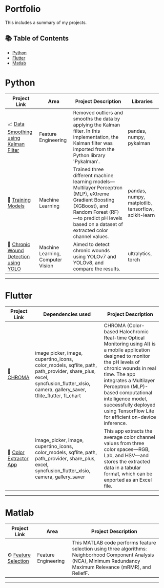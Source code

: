 # Portfolio

This includes a summary of my projects.

## 📚 Table of Contents
- [Python](#python)
- [Flutter](#flutter)
- [Matlab](#matlab)

# Python

| Project Link | Area | Project Description | Libraries | 
|---|---|---|---|
| 📈 [Data Smoothing using Kalman Filter](https://github.com/daeukk/Data-Smoothing-Using-Kalman-Filter) | Feature Engineering | Removed outliers and smooths the data by applying the Kalman filter. In this implementation, the Kalman filter was imported from the Python library 'Pykalman'. | pandas, numpy, pykalman |
| 🤖 [Training Models](https://github.com/daeukk/Training-Models) | Machine Learning | Trained three different machine learning models—Multilayer Perceptron (MLP), eXtreme Gradient Boosting (XGBoost), and Random Forest (RF)—to predict pH levels based on a dataset of extracted color channel values. | pandas, numpy, matplotlib, tensorflow, scikit-learn |
| 🦠 [Chronic Wound Detection using YOLO](https://github.com/daeukk/Chronic-Wound-Detection-Using-YOLO) | Machine Learning, Computer Vision | Aimed to detect chronic wounds using YOLOv7 and YOLOv8, and compare the results. | ultralytics, torch |

***

# Flutter

| Project Link | Dependencies used | Project Description | 
|---|---|---|
| 🧠 [CHROMA](https://github.com/daeukk/CHROMA-Color-based-Halochromic-Real-time-Optical-Monitoring-using-AI) | image picker, image,  cupertino_icons, color_models, sqflite, path, path_provider, share_plus, excel, syncfusion_flutter_xlsio, camera, gallery_saver, tflite_flutter, fl_chart | CHROMA (Color-based Halochromic Real-time Optical Monitoring using AI) is a mobile application designed to monitor the pH levels of chronic wounds in real time. The app integrates a Multilayer Perceptron (MLP)-based computational intelligence model, successfully deployed using TensorFlow Lite for efficient on-device inference. | 
| 🎨 [Color Extractor App](https://github.com/daeukk/Color_Extractor_App) | image_picker, image, cupertino_icons, color_models, sqflite, path, path_provider, share_plus, excel, syncfusion_flutter_xlsio, camera, gallery_saver | This app extracts the average color channel values from three color spaces—RGB, Lab, and HSV—and stores the extracted data in a tabular format, which can be exported as an Excel file. |  

***

# Matlab

| Project Link | Area | Project Description |  
|---|---|---|
| ⚙️ [Feature Selection](https://github.com/daeukk/Feature-Selection) | Feature Engineering | This MATLAB code performs feature selection using three algorithms: Neighborhood Component Analysis (NCA), Minimum Redundancy Maximum Relevance (mRMR), and ReliefF. |

***
